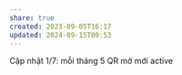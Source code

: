 ```yaml
---
share: true
created: 2023-09-05T16:17
updated: 2024-09-15T09:53
---
```

Cập nhật 1/7: mỗi tháng 5 QR mở mới active
